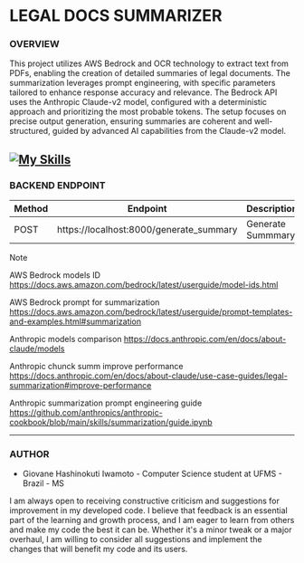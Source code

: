 # LEGAL DOCS SUMMARIZER

### **OVERVIEW**

This project utilizes AWS Bedrock and OCR technology to extract text from PDFs, enabling the creation of detailed summaries of legal documents. The summarization leverages prompt engineering, with specific parameters tailored to enhance response accuracy and relevance. The Bedrock API uses the Anthropic Claude-v2 model, configured with a deterministic approach and prioritizing the most probable tokens. The setup focuses on precise output generation, ensuring summaries are coherent and well-structured, guided by advanced AI capabilities from the Claude-v2 model.

## [![My Skills](https://skillicons.dev/icons?i=aws,py,fastapi,js,html,css&theme=dark)](https://skillicons.dev)

### **BACKEND ENDPOINT**

| Method | Endpoint                                | Description       |
| ------ | --------------------------------------- | ----------------- |
| POST   | https://localhost:8000/generate_summary | Generate Summmary |

> [!NOTE]
> AWS Bedrock models ID
> https://docs.aws.amazon.com/bedrock/latest/userguide/model-ids.html
>
> AWS Bedrock prompt for summarization
> https://docs.aws.amazon.com/bedrock/latest/userguide/prompt-templates-and-examples.html#summarization
>
> Anthropic models comparison
> https://docs.anthropic.com/en/docs/about-claude/models
>
> Anthropic chunck summ improve performance
> https://docs.anthropic.com/en/docs/about-claude/use-case-guides/legal-summarization#improve-performance
>
> Anthropic summarization prompt engineering guide
> https://github.com/anthropics/anthropic-cookbook/blob/main/skills/summarization/guide.ipynb

---

### **AUTHOR**

- Giovane Hashinokuti Iwamoto - Computer Science student at UFMS - Brazil - MS

I am always open to receiving constructive criticism and suggestions for improvement in my developed code. I believe that feedback is an essential part of the learning and growth process, and I am eager to learn from others and make my code the best it can be. Whether it's a minor tweak or a major overhaul, I am willing to consider all suggestions and implement the changes that will benefit my code and its users.
